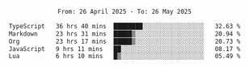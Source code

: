 <div align="center">
<p style="text-align: center;">
<!--START_SECTION:waka-->

```txt
From: 26 April 2025 - To: 26 May 2025

TypeScript   36 hrs 40 mins  ████████░░░░░░░░░░░░░░░░░   32.63 %
Markdown     23 hrs 31 mins  █████▒░░░░░░░░░░░░░░░░░░░   20.94 %
Org          23 hrs 17 mins  █████▒░░░░░░░░░░░░░░░░░░░   20.73 %
JavaScript   9 hrs 11 mins   ██░░░░░░░░░░░░░░░░░░░░░░░   08.17 %
Lua          6 hrs 10 mins   █▒░░░░░░░░░░░░░░░░░░░░░░░   05.49 %
```

<!--END_SECTION:waka-->
</p>
</div>
